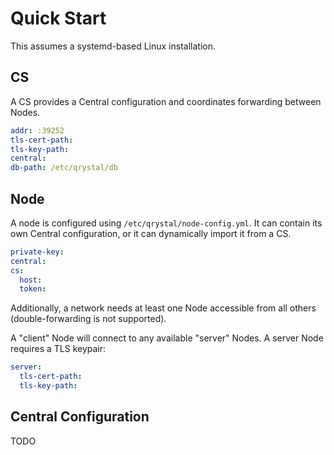 # Quick Start

This assumes a systemd-based Linux installation.

## CS

A CS provides a Central configuration and coordinates forwarding between Nodes.

```yml
addr: :39252
tls-cert-path:
tls-key-path:
central:
db-path: /etc/qrystal/db
```

## Node

A node is configured using `/etc/qrystal/node-config.yml`. It can contain its own Central configuration, or it can dynamically import it from a CS.

```yml
private-key:
central:
cs:
  host:
  token:
```

Additionally, a network needs at least one Node accessible from all others (double-forwarding is not supported).

A "client" Node will connect to any available "server" Nodes. A server Node requires a TLS keypair:

```yml
server:
  tls-cert-path:
  tls-key-path:
```

## Central Configuration

TODO
